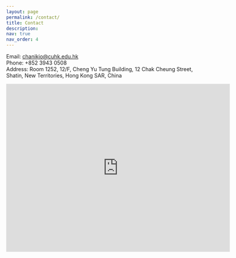 ```yaml
---
layout: page
permalink: /contact/
title: Contact
description: 
nav: true
nav_order: 4
---
```


Email: <a href = "mailto:chanikjo@cuhk.edu.hk">chanikjo@cuhk.edu.hk</a> 
<br> Phone: +852 3943 0508
<br> Address: Room 1252, 12/F, Cheng Yu Tung Building, 12 Chak Cheung Street, Shatin, New Territories, Hong Kong SAR, China


<div class="map-container">
<iframe src="https://www.google.com/maps/embed?pb=!1m14!1m8!1m3!1d1844.2254364945782!2d114.2108409!3d22.4120496!3m2!1i1024!2i768!4f13.1!3m3!1m2!1s0x34040620c2f0273b%3A0x908bdf177aa469b3!2sCheng%20Yu%20Tung%20Building!5e0!3m2!1sen!2shk!4v1737986492060!5m2!1sen!2shk" width="600" height="450" style="border:0;" allowfullscreen="" loading="lazy" referrerpolicy="no-referrer-when-downgrade"></iframe>
</div>



